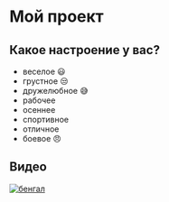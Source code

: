 # Мой проект

## Какое настроение у вас?
* веселое :smiley:
* грустное :unamused:
* дружелюбное :sweat_smile:
* рабочее 
* осеннее
* спортивное
* отличное 
* боевое :angry:


## Видео
[![бенгал](https://upload.wikimedia.org/wikipedia/commons/thumb/3/38/Gata_Bengal%C3%AD_Hembra_Brown_Spotted.jpg/1200px-Gata_Bengal%C3%AD_Hembra_Brown_Spotted.jpg)](https://youtu.be/Oi1oVCNGV_k?t=1)